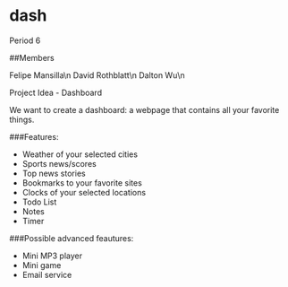 # dash
Period 6

##Members

Felipe Mansilla\n
David Rothblatt\n
Dalton Wu\n

Project Idea - Dashboard

We want to create a dashboard: a webpage that contains all your favorite things.

###Features:

* Weather of your selected cities
* Sports news/scores
* Top news stories
* Bookmarks to your favorite sites
* Clocks of your selected locations
* Todo List
* Notes
* Timer

###Possible advanced feautures:

* Mini MP3 player
* Mini game
* Email service

